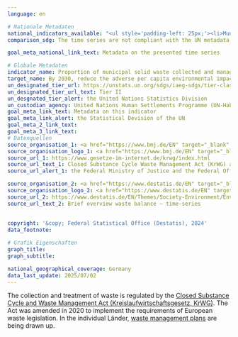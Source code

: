 ```yaml
---
language: en    

# Nationale Metadaten    
national_indicators_available: "<ul style='padding-left: 25px;'><li>Municipal solid waste regularly collected and treated</li> <li> Municipal solid waste in total</li></ul>"    
comparison_sdg: The time series are not compliant with the UN metadata, but provide additional information.    

goal_meta_national_link_text: Metadata on the presented time series    

# Globale Metadaten    
indicator_name: Proportion of municipal solid waste collected and managed in controlled facilities out of total municipal waste generated, by cities    
target_name: By 2030, reduce the adverse per capita environmental impact of cities, including by paying special attention to air quality and municipal and other waste management    
un_designated_tier_url: https://unstats.un.org/sdgs/iaeg-sdgs/tier-classification/    
un_designated_tier_url_text: Tier II    
un_desgnated_tier_alert: the United Nations Statistics Division    
un_custodian_agency: United Nations Human Settlements Programme (UN-Habitat)<br>United Nations Statistics Division (UNSD)    
goal_meta_link_text: Metadata on this indicator    
goal_meta_link_alert: the Statistical Devision of the UN    
goal_meta_2_link_text:     
goal_meta_3_link_text:         
# Datenquellen
source_organisation_1: <a href="https://www.bmj.de/EN" target="_blank" onclick="return confirm_alert('the Federal Ministry of Justice and the Federal Office of Justice and Consumer Protection','En');" title="Click here to go to the website of the organisation Federal Ministry of Justice and Consumer Protection and the Federal Office of Justice."> Federal Ministry of Justice and Consumer Protection and the Federal Office of Justice </a>
source_organisation_logo_1: <a href="https://www.bmj.de/EN" target="_blank" onclick="return confirm_alert('the Federal Ministry of Justice and the Federal Office of Justice and Consumer Protection','En');"><img src="https://sdg-indikatoren.de/public/OrgImgEn/bmjv.png" alt="Logo bmjv" style="height:60px; width:148px"/></a>
source_url_1: https://www.gesetze-im-internet.de/krwg/index.html
source_url_text_1: Closed Substance Cycle Waste Management Act (KrWG) as amended (only available in German)
source_url_alert_1: the Federal Ministry of Justice and the Federal Office of Justice and Consumer Protection

source_organisation_2: <a href="https://www.destatis.de/EN" target="_blank" title="Click here to go to the website of the organisation Federal Statistical Office (Destatis)."> Federal Statistical Office (Destatis) </a>
source_organisation_logo_2: <a href="https://www.destatis.de/EN" target="_blank"><img src="https://sdg-indikatoren.de/public/OrgImgEn/destatis.png" alt="Logo destatis" style="height:60px; width:148px"/></a>
source_url_2: https://www.destatis.de/EN/Themes/Society-Environment/Environment/Waste-Management/Tables/liste-brief-overview-waste-balance.html
source_url_text_2: Brief overview waste balance – time-series
    
    
copyright: '&copy; Federal Statistical Office (Destatis), 2024'    
data_footnote:     

# Grafik Eigenschaften    
graph_title: 
graph_subtitle:     

national_geographical_coverage: Germany    
data_last_update: 2025/07/02    
---
```



The collection and treatment of waste is regulated by the <a href="https://www.gesetze-im-internet.de/krwg/index.html" target="_blank" onclick="return confirm_alert('the Federal Ministry of Justice','En');">Closed Substance Cycle and Waste Management Act (Kreislaufwirtschaftsgesetz, KrWG)</a>. The Act was amended in 2020 to implement the requirements of European waste legislation. In the individual Länder, <a href="https://www.laga-online.de/Publikationen-50-Informationen-Uebersicht-ueber-Abfallwirtschaftsplaene-der-Laender.html" target="_blank" onclick="return confirm_alert(“the Federal/State Working Group on Waste”,'De');" >waste management plans</a> are being drawn up.